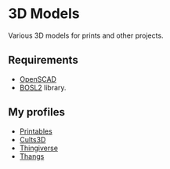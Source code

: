 # 3D Models

Various 3D models for prints and other projects.

## Requirements

- [OpenSCAD](https://openscad.org)
- [BOSL2](https://github.com/revarbat/BOSL2) library.

## My profiles

- [Printables](https://www.printables.com/social/489486-andy-piper/)
- [Cults3D](https://cults3d.com/en/users/andypiper)
- [Thingiverse](https://www.thingiverse.com/andypiperuk/)
- [Thangs](https://thangs.com/designer/Andy%20Piper)

